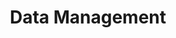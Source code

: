 ---
layout: technology
title: Data Management
permalink: /technologies/data-management
description: "AxOps&#8482; Data Management: Secure, Agile, and Efficient Cloud Solutions"
og_image_url: /assets/img/photos/opengraph/axops-technologies-og-image-v1.jpg
---